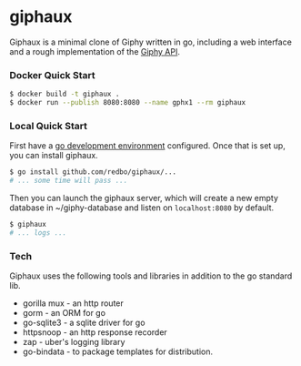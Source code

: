 # giphaux

Giphaux is a minimal clone of Giphy written in go, including a web interface and a rough implementation of the [Giphy API](https://developers.giphy.com/docs/api#quick-start-guide).

### Docker Quick Start

```sh
$ docker build -t giphaux .
$ docker run --publish 8080:8080 --name gphx1 --rm giphaux
```

### Local Quick Start

First have a [go development environment](https://golang.org/doc/install) configured.  Once that is set up, you can install giphaux.

```sh
$ go install github.com/redbo/giphaux/...
# ... some time will pass ...
```
Then you can launch the giphaux server, which will create a new empty database in ~/giphy-database and listen on `localhost:8080` by default.
```sh
$ giphaux
# ... logs ...
```

### Tech

Giphaux uses the following tools and libraries in addition to the go standard lib.

* gorilla mux - an http router
* gorm - an ORM for go
* go-sqlite3 - a sqlite driver for go
* httpsnoop - an http response recorder
* zap - uber's logging library
* go-bindata - to package templates for distribution.

